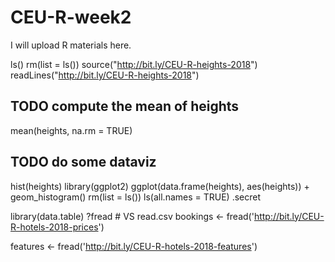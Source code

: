 # CEU-R-week2

I will upload R materials here.

ls() 
rm(list = ls()) 
source("http://bit.ly/CEU-R-heights-2018") 
readLines("http://bit.ly/CEU-R-heights-2018") 

## TODO compute the mean of heights 
mean(heights, na.rm = TRUE) 

## TODO do some dataviz 
hist(heights) 
library(ggplot2) 
ggplot(data.frame(heights), aes(heights)) + geom_histogram() 
rm(list = ls()) 
ls(all.names = TRUE) 
.secret

library(data.table) 
?fread # VS read.csv 
bookings <- fread('http://bit.ly/CEU-R-hotels-2018-prices')

features <- fread('http://bit.ly/CEU-R-hotels-2018-features')
